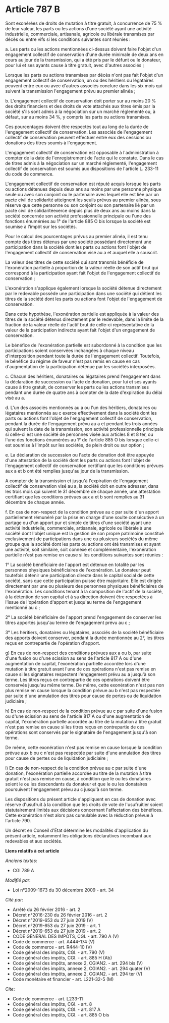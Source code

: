 # Article 787 B

Sont exonérées de droits de mutation à titre gratuit, à concurrence de 75 % de leur valeur, les parts ou les actions d'une
société ayant une activité industrielle, commerciale, artisanale, agricole ou libérale transmises par décès ou entre vifs si
les conditions suivantes sont réunies : 

a. Les parts ou les actions mentionnées ci-dessus doivent faire l'objet d'un engagement collectif de conservation d'une durée
minimale de deux ans en cours au jour de la transmission, qui a été pris par le défunt ou le donateur, pour lui et ses ayants
cause à titre gratuit, avec d'autres associés ; 

Lorsque les parts ou actions transmises par décès n'ont pas fait l'objet d'un engagement collectif de conservation, un ou des
héritiers ou légataires peuvent entre eux ou avec d'autres associés conclure dans les six mois qui suivent la transmission
l'engagement prévu au premier alinéa ; 

b. L'engagement collectif de conservation doit porter sur au moins 20 % des droits financiers et des droits de vote attachés
aux titres émis par la société s'ils sont admis à la négociation sur un marché réglementé ou, à défaut, sur au moins 34 %, y
compris les parts ou actions transmises. 

Ces pourcentages doivent être respectés tout au long de la durée de l'engagement collectif de conservation. Les associés de
l'engagement collectif de conservation peuvent effectuer entre eux des cessions ou donations des titres soumis à
l'engagement. 

L'engagement collectif de conservation est opposable à l'administration à compter de la date de l'enregistrement de l'acte
qui le constate. Dans le cas de titres admis à la négociation sur un marché réglementé, l'engagement collectif de
conservation est soumis aux dispositions de l'article L. 233-11 du code de commerce. 

L'engagement collectif de conservation est réputé acquis lorsque les parts ou actions détenues depuis deux ans au moins par
une personne physique seule ou avec son conjoint ou le partenaire avec lequel elle est liée par un pacte civil de solidarité
atteignent les seuils prévus au premier alinéa, sous réserve que cette personne ou son conjoint ou son partenaire lié par un
pacte civil de solidaritéexerce depuis plus de deux ans au moins dans la société concernée son activité professionnelle
principale ou l'une des fonctions énumérées au 1° de l'article 885 O bis lorsque la société est soumise à l'impôt sur les
sociétés. 

Pour le calcul des pourcentages prévus au premier alinéa, il est tenu compte des titres détenus par une société possédant
directement une participation dans la société dont les parts ou actions font l'objet de l'engagement collectif de
conservation visé au a et auquel elle a souscrit. 

La valeur des titres de cette société qui sont transmis bénéficie de l'exonération partielle à proportion de la valeur réelle
de son actif brut qui correspond à la participation ayant fait l'objet de l'engagement collectif de conservation ; 

L'exonération s'applique également lorsque la société détenue directement par le redevable possède une participation dans une
société qui détient les titres de la société dont les parts ou actions font l'objet de l'engagement de conservation. 

Dans cette hypothèse, l'exonération partielle est appliquée à la valeur des titres de la société détenus directement par le
redevable, dans la limite de la fraction de la valeur réelle de l'actif brut de celle-ci représentative de la valeur de la
participation indirecte ayant fait l'objet d'un engagement de conservation. 

Le bénéfice de l'exonération partielle est subordonné à la condition que les participations soient conservées inchangées à
chaque niveau d'interposition pendant toute la durée de l'engagement collectif. Toutefois, le bénéfice du régime de faveur
n'est pas remis en cause en cas d'augmentation de la participation détenue par les sociétés interposées.

c. Chacun des héritiers, donataires ou légataires prend l'engagement dans la déclaration de succession ou l'acte de donation,
pour lui et ses ayants cause à titre gratuit, de conserver les parts ou les actions transmises pendant une durée de quatre
ans à compter de la date d'expiration du délai visé au a. 

d. L'un des associés mentionnés au a ou l'un des héritiers, donataires ou légataires mentionnés au c exerce effectivement
dans la société dont les parts ou actions font l'objet de l'engagement collectif de conservation, pendant la durée de
l'engagement prévu au a et pendant les trois années qui suivent la date de la transmission, son activité professionnelle
principale si celle-ci est une société de personnes visée aux articles 8 et 8 ter, ou l'une des fonctions énumérées au 1° de
l'article 885 O bis lorsque celle-ci est soumise à l'impôt sur les sociétés, de plein droit ou sur option ; 

e. La déclaration de succession ou l'acte de donation doit être appuyée d'une attestation de la société dont les parts ou
actions font l'objet de l'engagement collectif de conservation certifiant que les conditions prévues aux a et b ont été
remplies jusqu'au jour de la transmission. 

A compter de la transmission et jusqu'à l'expiration de l'engagement collectif de conservation visé au a, la société doit en
outre adresser, dans les trois mois qui suivent le 31 décembre de chaque année, une attestation certifiant que les conditions
prévues aux a et b sont remplies au 31 décembre de chaque année. 

f. En cas de non-respect de la condition prévue au c par suite d'un apport partiellement rémunéré par la prise en charge
d'une soulte consécutive à un partage ou d'un apport pur et simple de titres d'une société ayant une activité industrielle,
commerciale, artisanale, agricole ou libérale à une société dont l'objet unique est la gestion de son propre patrimoine
constitué exclusivement de participations dans une ou plusieurs sociétés du même groupe que la société dont les parts ou
actions ont été transmises et ayant une activité, soit similaire, soit connexe et complémentaire, l'exonération partielle
n'est pas remise en cause si les conditions suivantes sont réunies : 

1° La société bénéficiaire de l'apport est détenue en totalité par les personnes physiques bénéficiaires de l'exonération. Le
donateur peut toutefois détenir une participation directe dans le capital social de cette société, sans que cette
participation puisse être majoritaire. Elle est dirigée directement par une ou plusieurs des personnes physiques
bénéficiaires de l'exonération. Les conditions tenant à la composition de l'actif de la société, à la détention de son
capital et à sa direction doivent être respectées à l'issue de l'opération d'apport et jusqu'au terme de l'engagement
mentionné au c ; 

2° La société bénéficiaire de l'apport prend l'engagement de conserver les titres apportés jusqu'au terme de l'engagement
prévu au c ; 

3° Les héritiers, donataires ou légataires, associés de la société bénéficiaire des apports doivent conserver, pendant la
durée mentionnée au 2°, les titres reçus en contrepartie de l'opération d'apport. 

g) En cas de non-respect des conditions prévues aux a ou b, par suite d'une fusion ou d'une scission au sens de l'article 817
A ou d'une augmentation de capital, l'exonération partielle accordée lors d'une mutation à titre gratuit avant l'une de ces
opérations n'est pas remise en cause si les signataires respectent l'engagement prévu au a jusqu'à son terme. Les titres
reçus en contrepartie de ces opérations doivent être conservés jusqu'au même terme. De même, cette exonération n'est pas non
plus remise en cause lorsque la condition prévue au b n'est pas respectée par suite d'une annulation des titres pour cause de
pertes ou de liquidation judiciaire ; 

h) En cas de non-respect de la condition prévue au c par suite d'une fusion ou d'une scission au sens de l'article 817 A ou
d'une augmentation de capital, l'exonération partielle accordée au titre de la mutation à titre gratuit n'est pas remise en
cause si les titres reçus en contrepartie de ces opérations sont conservés par le signataire de l'engagement jusqu'à son
terme. 

De même, cette exonération n'est pas remise en cause lorsque la condition prévue aux b ou c n'est pas respectée par suite
d'une annulation des titres pour cause de pertes ou de liquidation judiciaire ; 

i) En cas de non-respect de la condition prévue au c par suite d'une donation, l'exonération partielle accordée au titre de
la mutation à titre gratuit n'est pas remise en cause, à condition que le ou les donataires soient le ou les descendants du
donateur et que le ou les donataires poursuivent l'engagement prévu au c jusqu'à son terme. 

Les dispositions du présent article s'appliquent en cas de donation avec réserve d'usufruit à la condition que les droits de
vote de l'usufruitier soient statutairement limités aux décisions concernant l'affectation des bénéfices. Cette exonération
n'est alors pas cumulable avec la réduction prévue à l'article 790. 

Un décret en Conseil d'Etat détermine les modalités d'application du présent article, notamment les obligations déclaratives
incombant aux redevables et aux sociétés.

**Liens relatifs à cet article**

_Anciens textes_:

  - CGI 789 A

_Modifié par_:

  - Loi n°2009-1673 du 30 décembre 2009 - art. 34

_Cité par_:

  - Arrêté du 26 février 2016 - art. 2
  - Décret n°2016-230 du 26 février 2016 - art. 2
  - Décret n°2019-653 du 27 juin 2019 (V)
  - Décret n°2019-653 du 27 juin 2019 - art. 1
  - Décret n°2019-653 du 27 juin 2019 - art. 2
  - CODE GENERAL DES IMPOTS, CGI. - art. 790 A (V)
  - Code de commerce - art. A444-174 (V)
  - Code de commerce - art. R444-10 (V)
  - Code général des impôts, CGI. - art. 790 (V)
  - Code général des impôts, CGI. - art. 885 H (Ab)
  - Code général des impôts, annexe 2, CGIAN2. - art. 294 bis (V)
  - Code général des impôts, annexe 2, CGIAN2. - art. 294 quater (V)
  - Code général des impôts, annexe 2, CGIAN2. - art. 294 ter (V)
  - Code monétaire et financier - art. L221-32-5 (M)

_Cite_:

  - Code de commerce - art. L233-11
  - Code général des impôts, CGI. - art. 8
  - Code général des impôts, CGI. - art. 817 A
  - Code général des impôts, CGI. - art. 885 O bis
